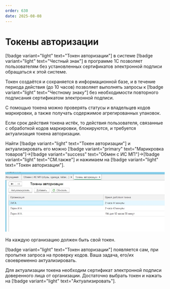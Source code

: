 ```yaml
---
order: 630
date: 2025-08-08
---
```


# Токены авторизации

[!badge variant="light" text="Токен авторизации"] в системе [!badge variant="light" text="Честный знак"] в программе 1С позволяет пользователям без установленных сертификатов электронной подписи обращаться к этой системе. 

Токен создаётся и сохраняется в информационной базе, и в течение периода действия (до 10 часов) позволяет выполнять запросы к [!badge variant="light" text="Честному знаку"] без необходимости 
повторного подписания сертификатом электронной подписи. 

С помощью токена можно проверять статусы и владельцев кодов маркировки, а также получать содержимое агрегированных упаковок. 

Если срок действия токена истёк, то действия пользователя, связанные с обработкой кодов маркировки, блокируются, и требуется актуализация токена авторизации.

Найти [!badge variant="light" text="Токен авторизации"] и актуализировать его можно [!badge variant="primary" text="Марикровка товаров"]->[!badge variant="success" text="Обмен с ИС МП"]->[!badge variant="light" text="СМ.также"] и нажимаем на 
[!badge variant="light" text="Токен авторизации"].

![](/images/изменения/токен.jpg)

На каждую организацию должен быть свой токен. 

[!badge variant="light" text="Токен авторизации"] появляется сам, при пропытке запроса на проверку кодов. Ваша задача, его/их своевременно актуализировать.

Для актуализации токена необходим сертификат электронной подписи доверенного лица от организации. Достаточно выбрать токен и нажать на [!badge variant="light" text="Актуализировать"].

